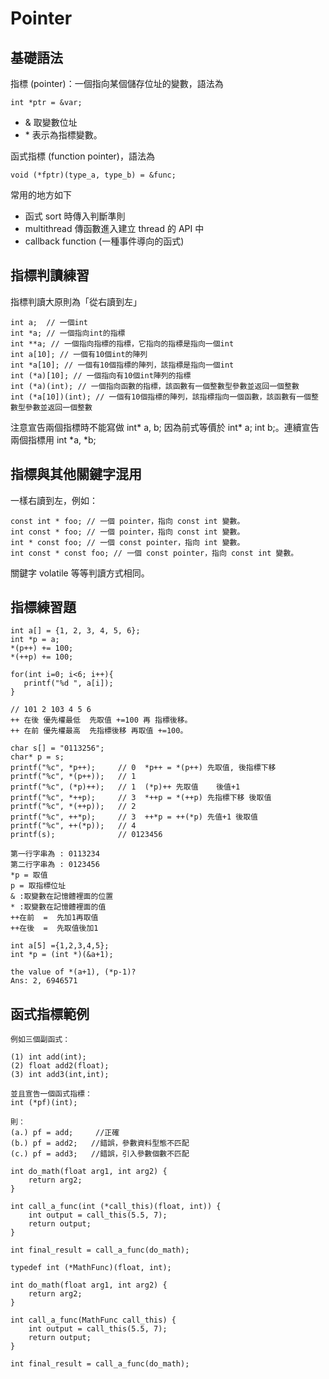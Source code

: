 # Pointer

## 基礎語法
指標 (pointer)：一個指向某個儲存位址的變數，語法為
```
int *ptr = &var;
```
- & 取變數位址
- \* 表示為指標變數。 


函式指標 (function pointer)，語法為
```
void (*fptr)(type_a, type_b) = &func;
```
常用的地方如下
- 函式 sort 時傳入判斷準則
- multithread 傳函數進入建立 thread 的 API 中
- callback function (一種事件導向的函式)

## 指標判讀練習
指標判讀大原則為「從右讀到左」
```
int a;  // 一個int
int *a; // 一個指向int的指標
int **a; // 一個指向指標的指標，它指向的指標是指向一個int
int a[10]; // 一個有10個int的陣列
int *a[10]; // 一個有10個指標的陣列，該指標是指向一個int
int (*a)[10]; // 一個指向有10個int陣列的指標
int (*a)(int); // 一個指向函數的指標，該函數有一個整數型參數並返回一個整數
int (*a[10])(int); // 一個有10個指標的陣列，該指標指向一個函數，該函數有一個整數型參數並返回一個整數
```
注意宣告兩個指標時不能寫做 int* a, b; 因為前式等價於 int* a; int b;。連續宣告兩個指標用 int *a, *b;

## 指標與其他關鍵字混用
一樣右讀到左，例如：
```
const int * foo; // 一個 pointer，指向 const int 變數。
int const * foo; // 一個 pointer，指向 const int 變數。
int * const foo; // 一個 const pointer，指向 int 變數。
int const * const foo; // 一個 const pointer，指向 const int 變數。
```
關鍵字 volatile 等等判讀方式相同。


## 指標練習題
```
int a[] = {1, 2, 3, 4, 5, 6};
int *p = a;
*(p++) += 100;
*(++p) += 100;

for(int i=0; i<6; i++){
   printf("%d ", a[i]);
}
    
// 101 2 103 4 5 6
++ 在後 優先權最低  先取值 +=100 再 指標後移。
++ 在前 優先權最高  先指標後移 再取值 +=100。
```

```
char s[] = "0113256";
char* p = s;
printf("%c", *p++);     // 0  *p++ = *(p++) 先取值, 後指標下移 
printf("%c", *(p++));   // 1  
printf("%c", (*p)++);   // 1  (*p)++ 先取值	後值+1
printf("%c", *++p);     // 3  *++p = *(++p) 先指標下移 後取值
printf("%c", *(++p));   // 2
printf("%c", ++*p);     // 3  ++*p = ++(*p) 先值+1 後取值
printf("%c", ++(*p));   // 4
printf(s);              // 0123456

第一行字串為 : 0113234
第二行字串為 : 0123456
*p = 取值
p = 取指標位址
& :取變數在記憶體裡面的位置
* :取變數在記憶體裡面的值
++在前  =  先加1再取值
++在後  =  先取值後加1
```

```
int a[5] ={1,2,3,4,5};
int *p = (int *)(&a+1);

the value of *(a+1), (*p-1)?
Ans: 2, 6946571
```

## 函式指標範例
```
例如三個副函式：

(1) int add(int);
(2) float add2(float);
(3) int add3(int,int);

並且宣告一個函式指標：
int (*pf)(int);

則：
(a.) pf = add;     //正確
(b.) pf = add2;   //錯誤，參數資料型態不匹配
(c.) pf = add3;   //錯誤，引入參數個數不匹配
```

```
int do_math(float arg1, int arg2) {
    return arg2;
}
 
int call_a_func(int (*call_this)(float, int)) {
    int output = call_this(5.5, 7);
    return output;
}
 
int final_result = call_a_func(do_math);
```

```
typedef int (*MathFunc)(float, int);
 
int do_math(float arg1, int arg2) {
    return arg2;
}
 
int call_a_func(MathFunc call_this) {
    int output = call_this(5.5, 7);
    return output;
}
 
int final_result = call_a_func(do_math);
```

